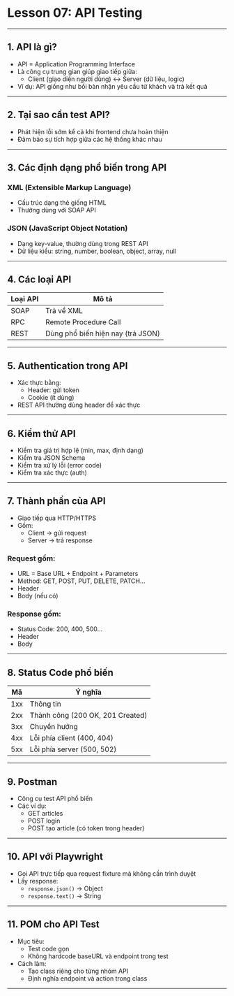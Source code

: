 # Lesson 07: API Testing

---

## 1. API là gì?

* API = Application Programming Interface
* Là công cụ trung gian giúp giao tiếp giữa:
  * Client (giao diện người dùng) ↔ Server (dữ liệu, logic)
* Ví dụ: API giống như bồi bàn nhận yêu cầu từ khách và trả kết quả

---

## 2. Tại sao cần test API?

* Phát hiện lỗi sớm kể cả khi frontend chưa hoàn thiện
* Đảm bảo sự tích hợp giữa các hệ thống khác nhau

---

## 3. Các định dạng phổ biến trong API

### XML (Extensible Markup Language)
* Cấu trúc dạng thẻ giống HTML
* Thường dùng với SOAP API

### JSON (JavaScript Object Notation)
* Dạng key-value, thường dùng trong REST API
* Dữ liệu kiểu: string, number, boolean, object, array, null

---

## 4. Các loại API

| Loại API | Mô tả |
|----------|------|
| SOAP     | Trả về XML |
| RPC      | Remote Procedure Call |
| REST     | Dùng phổ biến hiện nay (trả JSON) |

---

## 5. Authentication trong API

* Xác thực bằng:
  * Header: gửi token
  * Cookie (ít dùng)
* REST API thường dùng header để xác thực

---

## 6. Kiểm thử API

* Kiểm tra giá trị hợp lệ (min, max, định dạng)
* Kiểm tra JSON Schema
* Kiểm tra xử lý lỗi (error code)
* Kiểm tra xác thực (auth)

---

## 7. Thành phần của API

* Giao tiếp qua HTTP/HTTPS
* Gồm:
  * Client → gửi request
  * Server → trả response

### Request gồm:
* URL = Base URL + Endpoint + Parameters
* Method: GET, POST, PUT, DELETE, PATCH...
* Header
* Body (nếu có)

### Response gồm:
* Status Code: 200, 400, 500...
* Header
* Body

---

## 8. Status Code phổ biến

| Mã | Ý nghĩa |
|----|---------|
| 1xx | Thông tin |
| 2xx | Thành công (200 OK, 201 Created) |
| 3xx | Chuyển hướng |
| 4xx | Lỗi phía client (400, 404) |
| 5xx | Lỗi phía server (500, 502) |

---

## 9. Postman

* Công cụ test API phổ biến
* Các ví dụ:
  * GET articles
  * POST login
  * POST tạo article (có token trong header)

---

## 10. API với Playwright

* Gọi API trực tiếp qua request fixture mà không cần trình duyệt
* Lấy response:
  * `response.json()` → Object
  * `response.text()` → String

---

## 11. POM cho API Test

* Mục tiêu:
  * Test code gọn
  * Không hardcode baseURL và endpoint trong test
* Cách làm:
  * Tạo class riêng cho từng nhóm API
  * Định nghĩa endpoint và action trong class

---
